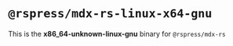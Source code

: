 # `@rspress/mdx-rs-linux-x64-gnu`

This is the **x86_64-unknown-linux-gnu** binary for `@rspress/mdx-rs`
